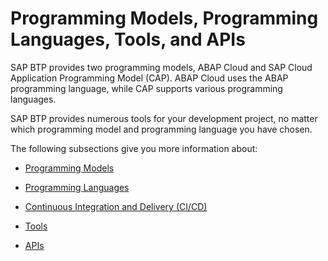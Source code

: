 <!-- loio70bbcb4d58cd495ca19f9807d60d8ba9 -->

# Programming Models, Programming Languages, Tools, and APIs

SAP BTP provides two programming models, ABAP Cloud and SAP Cloud Application Programming Model \(CAP\). ABAP Cloud uses the ABAP programming language, while CAP supports various programming languages.

SAP BTP provides numerous tools for your development project, no matter which programming model and programming language you have chosen.

The following subsections give you more information about:

-   [Programming Models](programming-models-042061d.md)

-   [Programming Languages](programming-languages-c13bab7.md)

-   [Continuous Integration and Delivery \(CI/CD\)](continuous-integration-and-delivery-ci-cd-fe74df5.md)

-   [Tools](tools-7f95cfa.md)

-   [APIs](apis-d1d1107.md)


